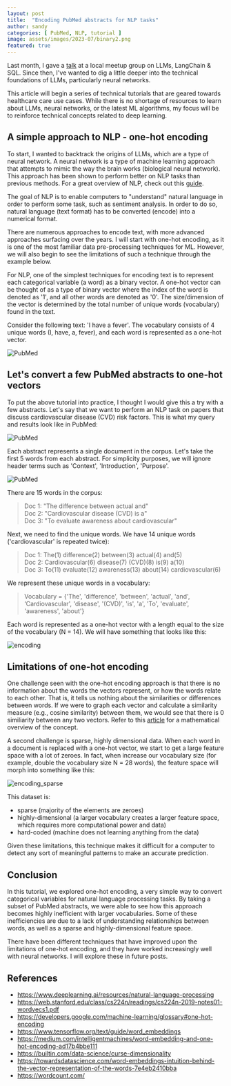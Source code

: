 ```yaml
---
layout: post
title:  "Encoding PubMed abstracts for NLP tasks"
author: sandy
categories: [ PubMed, NLP, tutorial ]
image: assets/images/2023-07/binary2.png
featured: true
---
```


Last month, I gave a [talk](https://www.meetup.com/new-jersey-sql-data-platform-user-group/events/294231326/) at a local meetup group 
on LLMs, LangChain & SQL.  Since then, I've wanted to dig a little deeper into the technical foundations of LLMs, particularly neural networks.

This article will begin a series of technical tutorials that are geared towards healthcare care use cases.  While there is no shortage of resources to learn about LLMs, neural networks, or the latest ML algorithms, my focus will be to reinforce technical concepts related to deep learning.


## A simple approach to NLP - one-hot encoding

To start, I wanted to backtrack the origins of LLMs, which are a type of neural network.  A neural network is a type of machine learning approach that attempts to mimic the way the brain works (biological neural network).  This approach has been shown to perform better on NLP tasks than previous methods.  For a great overview of NLP, check out this [guide](https://www.deeplearning.ai/resources/natural-language-processing).

The goal of NLP is to enable computers to "understand" natural language in order to perform some task, such as sentiment analysis.  In order to do so, natural language (text format) has to be converted (encode) into a numerical format.

There are numerous approaches to encode text, with more advanced approaches surfacing over the years.  I will start with one-hot encoding, as it is one of the most familiar data pre-processing techniques for ML.  However, we will also begin to see the limitations of such a technique through the example below. 

For NLP, one of the simplest techniques for encoding text is to represent each categorical variable (a word) as a binary vector.  A one-hot vector can be thought of as a type of binary vector where the index of the word is denoted as '1', and all other words are denoted as '0'.  The size/dimension of the vector is determined by the total number of unique words (vocabulary) found in the text.

Consider the following text: 'I have a fever'.  The vocabulary consists of 4 unique words (I, have, a, fever), and each word is represented as a one-hot vector.

![PubMed](/assets/images/2023-07/fever.png)


## Let's convert a few PubMed abstracts to one-hot vectors

To put the above tutorial into practice, I thought I would give this a try with a few abstracts.  Let's say that we want to perform an NLP task on papers that discuss cardiovascular disease (CVD) risk factors.  This is what my query and results look like in PubMed:

![PubMed](/assets/images/2023-07/PubMed.png)

Each abstract represents a single document in the corpus.  Let's take the first 5 words from each abstract.  For simplicity purposes, we will ignore header terms such as 'Context', 'Introduction', 'Purpose'.

![PubMed](/assets/images//2023-07/PubMed2.png)

There are 15 words in the corpus:

>Doc 1: "The difference between actual and"  
Doc 2: "Cardiovascular disease (CVD) is a"  
Doc 3: "To evaluate awareness about cardiovascular"   

Next, we need to find the unique words.  We have 14 unique words ('cardiovascular' is repeated twice):

>Doc 1: The(1) difference(2) between(3) actual(4) and(5)  
Doc 2: Cardiovascular(6) disease(7) (CVD)(8) is(9) a(10)  
Doc 3: To(11) evaluate(12) awareness(13) about(14) cardiovascular(6)  

We represent these unique words in a vocabulary:
    
>Vocabulary = {'The', 'difference', 'between', 'actual', 'and', ‘Cardiovascular', 'disease', '(CVD)', 'is', 'a', 'To', 'evaluate', 'awareness', 'about'}

Each word is represented as a one-hot vector with a length equal to the size of the vocabulary (N = 14).  We will have something that looks like this:

![encoding](/assets/images//2023-07/encoding.png)

## Limitations of one-hot encoding

One challenge seen with the one-hot encoding approach is that there is no information about the words the vectors represent, or how the words relate to each other. That is, it tells us nothing about the similarities or differences between words.  If we were to graph each vector and calculate a similarity measure (e.g., cosine similarity) between them, we would see that there is 0 similiarity between any two vectors.  Refer to this [article](https://towardsdatascience.com/word-embeddings-intuition-behind-the-vector-representation-of-the-words-7e4eb2410bba) for a mathematical overview of the concept.


A second challenge is sparse, highly dimensional data.  When each word in a document is replaced with a one-hot vector, we start to get a large feature space with a lot of zeroes.  In fact, when increase our vocabulary size (for example, double the vocabulary size N = 28 words), the feature space will morph into something like this:

![encoding_sparse](/assets/images/2023-07/encoding2.png)


This dataset is:
- sparse (majority of the elements are zeroes)
- highly-dimensional (a larger vocabulary creates a larger feature space, which requires more computational power and data)
- hard-coded (machine does not learning anything from the data)
  
Given these limitations, this technique makes it difficult for a computer to detect any sort of meaningful patterns to make an accurate prediction.


## Conclusion

In this tutorial, we explored one-hot encoding, a very simple way to convert categorical variables for natural language processing tasks.  By taking a subset of PubMed abstracts, we were able to see how this approach becomes highly inefficient with larger vocabularies.  Some of these inefficiencies are due to a lack of understanding relationships between words, as well as a sparse and highly-dimensional feature space.

There have been different techniques that have improved upon the limitations of one-hot encoding, and they have worked increasingly well with neural networks.  I will explore these in future posts.


## References
+ <https://www.deeplearning.ai/resources/natural-language-processing>
+ <https://web.stanford.edu/class/cs224n/readings/cs224n-2019-notes01-wordvecs1.pdf>
+ <https://developers.google.com/machine-learning/glossary#one-hot-encoding>
+ <https://www.tensorflow.org/text/guide/word_embeddings>
+ <https://medium.com/intelligentmachines/word-embedding-and-one-hot-encoding-ad17b4bbe111>
+ <https://builtin.com/data-science/curse-dimensionality>
+ <https://towardsdatascience.com/word-embeddings-intuition-behind-the-vector-representation-of-the-words-7e4eb2410bba>
+ <https://wordcount.com/>
